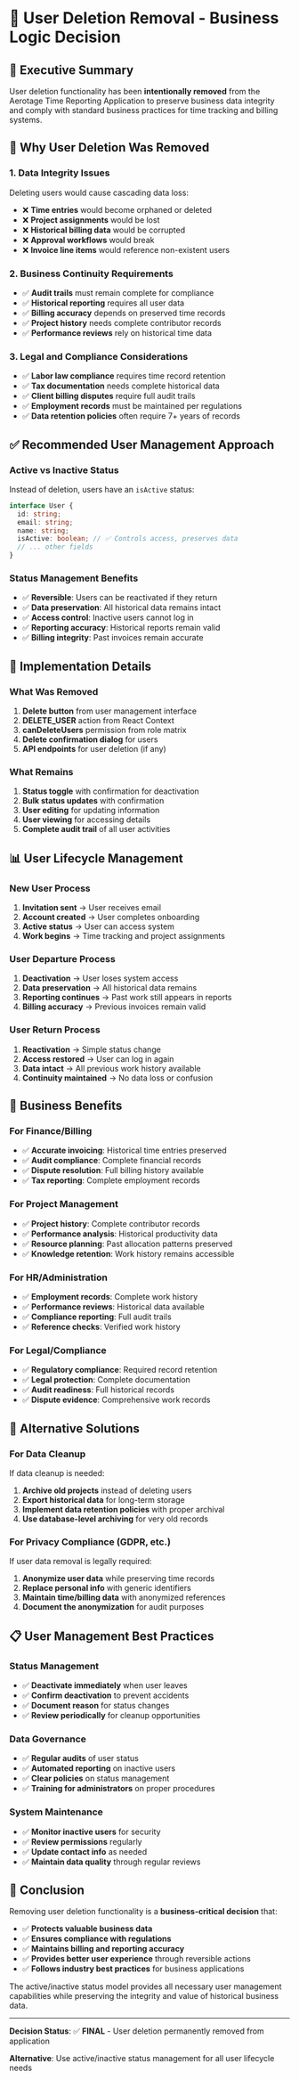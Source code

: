 # 🏢 User Deletion Removal - Business Logic Decision

## 🎯 **Executive Summary**

User deletion functionality has been **intentionally removed** from the Aerotage Time Reporting Application to preserve business data integrity and comply with standard business practices for time tracking and billing systems.

## 🚨 **Why User Deletion Was Removed**

### **1. Data Integrity Issues**
Deleting users would cause cascading data loss:
- ❌ **Time entries** would become orphaned or deleted
- ❌ **Project assignments** would be lost
- ❌ **Historical billing data** would be corrupted
- ❌ **Approval workflows** would break
- ❌ **Invoice line items** would reference non-existent users

### **2. Business Continuity Requirements**
- ✅ **Audit trails** must remain complete for compliance
- ✅ **Historical reporting** requires all user data
- ✅ **Billing accuracy** depends on preserved time records
- ✅ **Project history** needs complete contributor records
- ✅ **Performance reviews** rely on historical time data

### **3. Legal and Compliance Considerations**
- ✅ **Labor law compliance** requires time record retention
- ✅ **Tax documentation** needs complete historical data
- ✅ **Client billing disputes** require full audit trails
- ✅ **Employment records** must be maintained per regulations
- ✅ **Data retention policies** often require 7+ years of records

## ✅ **Recommended User Management Approach**

### **Active vs Inactive Status**
Instead of deletion, users have an `isActive` status:

```typescript
interface User {
  id: string;
  email: string;
  name: string;
  isActive: boolean; // ✅ Controls access, preserves data
  // ... other fields
}
```

### **Status Management Benefits**
- ✅ **Reversible**: Users can be reactivated if they return
- ✅ **Data preservation**: All historical data remains intact
- ✅ **Access control**: Inactive users cannot log in
- ✅ **Reporting accuracy**: Historical reports remain valid
- ✅ **Billing integrity**: Past invoices remain accurate

## 🔧 **Implementation Details**

### **What Was Removed**
1. **Delete button** from user management interface
2. **DELETE_USER** action from React Context
3. **canDeleteUsers** permission from role matrix
4. **Delete confirmation dialog** for users
5. **API endpoints** for user deletion (if any)

### **What Remains**
1. **Status toggle** with confirmation for deactivation
2. **Bulk status updates** with confirmation
3. **User editing** for updating information
4. **User viewing** for accessing details
5. **Complete audit trail** of all user activities

## 📊 **User Lifecycle Management**

### **New User Process**
1. **Invitation sent** → User receives email
2. **Account created** → User completes onboarding
3. **Active status** → User can access system
4. **Work begins** → Time tracking and project assignments

### **User Departure Process**
1. **Deactivation** → User loses system access
2. **Data preservation** → All historical data remains
3. **Reporting continues** → Past work still appears in reports
4. **Billing accuracy** → Previous invoices remain valid

### **User Return Process**
1. **Reactivation** → Simple status change
2. **Access restored** → User can log in again
3. **Data intact** → All previous work history available
4. **Continuity maintained** → No data loss or confusion

## 🎯 **Business Benefits**

### **For Finance/Billing**
- ✅ **Accurate invoicing**: Historical time entries preserved
- ✅ **Audit compliance**: Complete financial records
- ✅ **Dispute resolution**: Full billing history available
- ✅ **Tax reporting**: Complete employment records

### **For Project Management**
- ✅ **Project history**: Complete contributor records
- ✅ **Performance analysis**: Historical productivity data
- ✅ **Resource planning**: Past allocation patterns preserved
- ✅ **Knowledge retention**: Work history remains accessible

### **For HR/Administration**
- ✅ **Employment records**: Complete work history
- ✅ **Performance reviews**: Historical data available
- ✅ **Compliance reporting**: Full audit trails
- ✅ **Reference checks**: Verified work history

### **For Legal/Compliance**
- ✅ **Regulatory compliance**: Required record retention
- ✅ **Legal protection**: Complete documentation
- ✅ **Audit readiness**: Full historical records
- ✅ **Dispute evidence**: Comprehensive work records

## 🔄 **Alternative Solutions**

### **For Data Cleanup**
If data cleanup is needed:
1. **Archive old projects** instead of deleting users
2. **Export historical data** for long-term storage
3. **Implement data retention policies** with proper archival
4. **Use database-level archiving** for very old records

### **For Privacy Compliance (GDPR, etc.)**
If user data removal is legally required:
1. **Anonymize user data** while preserving time records
2. **Replace personal info** with generic identifiers
3. **Maintain time/billing data** with anonymized references
4. **Document the anonymization** for audit purposes

## 📋 **User Management Best Practices**

### **Status Management**
- ✅ **Deactivate immediately** when user leaves
- ✅ **Confirm deactivation** to prevent accidents
- ✅ **Document reason** for status changes
- ✅ **Review periodically** for cleanup opportunities

### **Data Governance**
- ✅ **Regular audits** of user status
- ✅ **Automated reporting** on inactive users
- ✅ **Clear policies** on status management
- ✅ **Training for administrators** on proper procedures

### **System Maintenance**
- ✅ **Monitor inactive users** for security
- ✅ **Review permissions** regularly
- ✅ **Update contact info** as needed
- ✅ **Maintain data quality** through regular reviews

## 🎉 **Conclusion**

Removing user deletion functionality is a **business-critical decision** that:

- ✅ **Protects valuable business data**
- ✅ **Ensures compliance with regulations**
- ✅ **Maintains billing and reporting accuracy**
- ✅ **Provides better user experience** through reversible actions
- ✅ **Follows industry best practices** for business applications

The active/inactive status model provides all necessary user management capabilities while preserving the integrity and value of historical business data.

---

**Decision Status**: ✅ **FINAL** - User deletion permanently removed from application

**Alternative**: Use active/inactive status management for all user lifecycle needs 